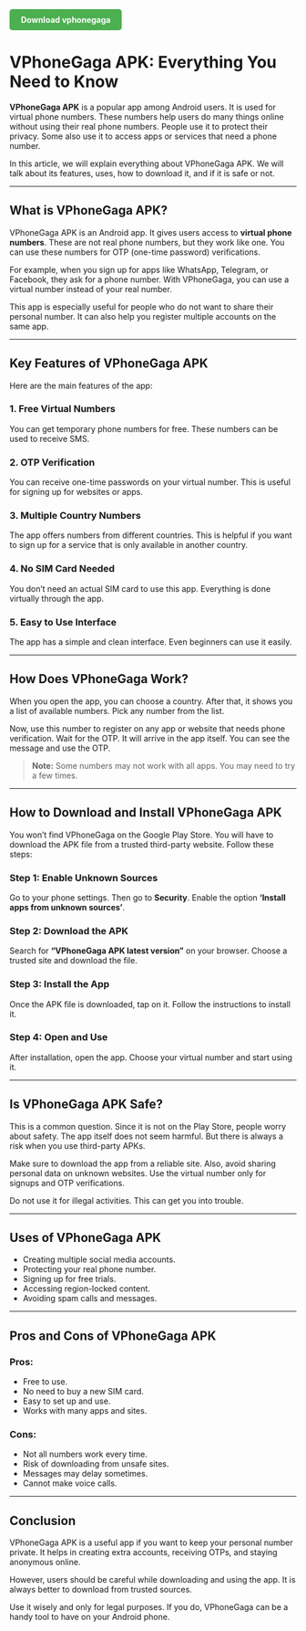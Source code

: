 **<a href="https://vphonegaga.io/" style="display:inline-block; padding:10px 20px; background-color:#4CAF50; color:white; text-decoration:none; border-radius:5px; font-weight:bold;">Download vphonegaga</a>**

# VPhoneGaga APK: Everything You Need to Know

**VPhoneGaga APK** is a popular app among Android users. It is used for virtual phone numbers. These numbers help users do many things online without using their real phone numbers. People use it to protect their privacy. Some also use it to access apps or services that need a phone number.

In this article, we will explain everything about VPhoneGaga APK. We will talk about its features, uses, how to download it, and if it is safe or not.

---

## What is VPhoneGaga APK?

VPhoneGaga APK is an Android app. It gives users access to **virtual phone numbers**. These are not real phone numbers, but they work like one. You can use these numbers for OTP (one-time password) verifications.

For example, when you sign up for apps like WhatsApp, Telegram, or Facebook, they ask for a phone number. With VPhoneGaga, you can use a virtual number instead of your real number.

This app is especially useful for people who do not want to share their personal number. It can also help you register multiple accounts on the same app.

---

## Key Features of VPhoneGaga APK

Here are the main features of the app:

### 1. Free Virtual Numbers
You can get temporary phone numbers for free. These numbers can be used to receive SMS.

### 2. OTP Verification
You can receive one-time passwords on your virtual number. This is useful for signing up for websites or apps.

### 3. Multiple Country Numbers
The app offers numbers from different countries. This is helpful if you want to sign up for a service that is only available in another country.

### 4. No SIM Card Needed
You don’t need an actual SIM card to use this app. Everything is done virtually through the app.

### 5. Easy to Use Interface
The app has a simple and clean interface. Even beginners can use it easily.

---

## How Does VPhoneGaga Work?

When you open the app, you can choose a country. After that, it shows you a list of available numbers. Pick any number from the list.

Now, use this number to register on any app or website that needs phone verification. Wait for the OTP. It will arrive in the app itself. You can see the message and use the OTP.

> **Note:** Some numbers may not work with all apps. You may need to try a few times.

---

## How to Download and Install VPhoneGaga APK

You won’t find VPhoneGaga on the Google Play Store. You will have to download the APK file from a trusted third-party website. Follow these steps:

### Step 1: Enable Unknown Sources  
Go to your phone settings. Then go to **Security**. Enable the option **‘Install apps from unknown sources’**.

### Step 2: Download the APK  
Search for **“VPhoneGaga APK latest version”** on your browser. Choose a trusted site and download the file.

### Step 3: Install the App  
Once the APK file is downloaded, tap on it. Follow the instructions to install it.

### Step 4: Open and Use  
After installation, open the app. Choose your virtual number and start using it.

---

## Is VPhoneGaga APK Safe?

This is a common question. Since it is not on the Play Store, people worry about safety. The app itself does not seem harmful. But there is always a risk when you use third-party APKs.

Make sure to download the app from a reliable site. Also, avoid sharing personal data on unknown websites. Use the virtual number only for signups and OTP verifications.

Do not use it for illegal activities. This can get you into trouble.

---

## Uses of VPhoneGaga APK

- Creating multiple social media accounts.
- Protecting your real phone number.
- Signing up for free trials.
- Accessing region-locked content.
- Avoiding spam calls and messages.

---

## Pros and Cons of VPhoneGaga APK

### Pros:
- Free to use.
- No need to buy a new SIM card.
- Easy to set up and use.
- Works with many apps and sites.

### Cons:
- Not all numbers work every time.
- Risk of downloading from unsafe sites.
- Messages may delay sometimes.
- Cannot make voice calls.

---

## Conclusion

VPhoneGaga APK is a useful app if you want to keep your personal number private. It helps in creating extra accounts, receiving OTPs, and staying anonymous online.

However, users should be careful while downloading and using the app. It is always better to download from trusted sources.

Use it wisely and only for legal purposes. If you do, VPhoneGaga can be a handy tool to have on your Android phone.

